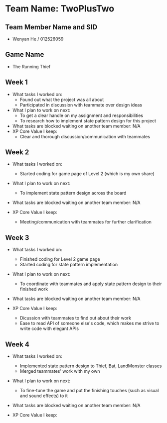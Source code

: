 # Team Name: TwoPlusTwo

## Team Member Name and SID

* Wenyan He / 012526059

## Game Name

* The Running Thief

## Week 1

* What tasks I worked on:
  - Found out what the project was all about
  - Participated in discussion with teammate over design ideas
* What I plan to work on next:
  - To get a clear handle on my assignment and responsibilities
  - To research how to implement state pattern design for this project
* What tasks are blocked waiting on another team member: N/A
* XP Core Value I keep:
  - Clear and thorough discussion/communication with teammates

## Week 2

* What tasks I worked on:
  - Started coding for game page of Level 2 (which is my own share)
* What I plan to work on next:
  - To implement state pattern design across the board
* What tasks are blocked waiting on another team member: N/A

* XP Core Value I keep:
  - Meeting/communication with teammates for further clarification

## Week 3

* What tasks I worked on:
  - Finished coding for Level 2 game page
  - Started coding for state pattern implementation
* What I plan to work on next:
  - To coordinate with teammates and apply state pattern design to their
    finished work
* What tasks are blocked waiting on another team member: N/A

* XP Core Value I keep:
  - Dicussion with teammates to find out about their work
  - Ease to read API of someone else's code, which makes me strive to write code
    with elegant APIs

## Week 4

* What tasks I worked on:
  - Implemented state pattern design to Thief, Bat, LandMonster classes
  - Merged teammates' work with my own
* What I plan to work on next:
  - To fine-tune the game and put the finishing touches (such as visual and
    sound effects) to it
* What tasks are blocked waiting on another team member: N/A

* XP Core Value I keep:
